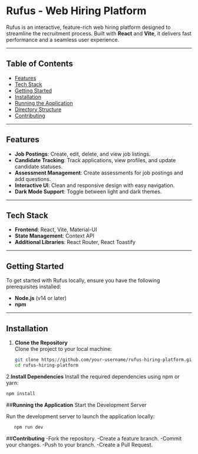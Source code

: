 # **Rufus - Web Hiring Platform**

Rufus is an interactive, feature-rich web hiring platform designed to streamline the recruitment process. Built with **React** and **Vite**, it delivers fast performance and a seamless user experience.

---

## **Table of Contents**
- [Features](#features)
- [Tech Stack](#tech-stack)
- [Getting Started](#getting-started)
- [Installation](#installation)
- [Running the Application](#running-the-application)
- [Directory Structure](#directory-structure)
- [Contributing](#contributing)

---

## **Features**
- **Job Postings**: Create, edit, delete, and view job listings.
- **Candidate Tracking**: Track applications, view profiles, and update candidate statuses.
- **Assessment Management**: Create assessments for job postings and add questions.
- **Interactive UI**: Clean and responsive design with easy navigation.
- **Dark Mode Support**: Toggle between light and dark themes.

---

## **Tech Stack**
- **Frontend**: React, Vite, Material-UI
- **State Management**: Context API
- **Additional Libraries**: React Router, React Toastify

---

## **Getting Started**

To get started with Rufus locally, ensure you have the following prerequisites installed:

- **Node.js** (v14 or later)
- **npm** 

---

## **Installation**

1. **Clone the Repository**  
   Clone the project to your local machine:
   ```bash
   git clone https://github.com/your-username/rufus-hiring-platform.git
   cd rufus-hiring-platform
   ```

2.**Install Dependencies**
Install the required dependencies using npm or yarn:
```bash
npm install
 ```
##**Running the Application**
Start the Development Server

Run the development server to launch the application locally:
```bash
   npm run dev
```

##**Contributing**
-Fork the repository.
-Create a feature branch.
-Commit your changes.
-Push to your branch.
-Create a Pull Request.


